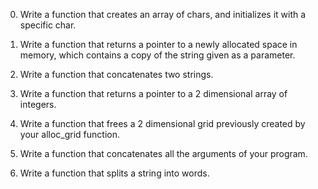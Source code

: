 0. Write a function that creates an array of chars, and initializes it with a specific char.

1. Write a function that returns a pointer to a newly allocated space in memory, which contains a copy of the string given as a parameter.

2. Write a function that concatenates two strings.

3. Write a function that returns a pointer to a 2 dimensional array of integers.

4. Write a function that frees a 2 dimensional grid previously created by your alloc_grid function.

5. Write a function that concatenates all the arguments of your program.

6. Write a function that splits a string into words.
